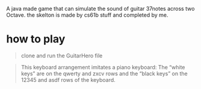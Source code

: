 A java made game that can simulate the sound of guitar 37notes across two Octave. the skelton is made by cs61b stuff and completed by me.
# how to play
> clone and run the GuitarHero file

> This keyboard arrangement imitates a piano keyboard: The “white keys” are on the qwerty and zxcv rows and the “black keys” on the 12345 and asdf rows of the keyboard.
